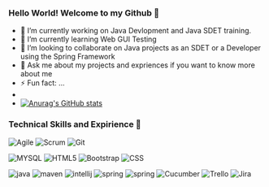 ### Hello World! Welcome to my Github 👋
- 🔭 I’m currently working on Java Devlopment and Java SDET training.
- 🌱 I’m currently learning Web GUI Testing
- 👯 I’m looking to collaborate on Java projects as an SDET or a Developer using the Spring Framework
- 💬 Ask me about my projects and expriences if you want to know more about me
- ⚡ Fun fact: ...
- 
- [![Anurag's GitHub stats](https://github-readme-stats.vercel.app/api?username=manit97)](https://github.com/anuraghazra/github-readme-stats)

### Technical Skills and Expirience 👋
![Agile](https://img.shields.io/badge/-Agile-2496ED?style=flat&logo=Agile&logoColor=white)
![Scrum](https://img.shields.io/badge/-Scrum-2496ED?style=flat&logo=Scrum&logoColor=white)
![Git](https://img.shields.io/badge/-Git-F05032?style=flat&logo=Git&logoColor=white)

![MYSQL](https://img.shields.io/badge/-MySQL-4479A1?style=flat&logo=MySQL&logoColor=white)
![HTML5](https://img.shields.io/badge/-HTML5-E34F26?style=flat&logo=html5&logoColor=white)
![Bootstrap](https://img.shields.io/badge/-Bootstrap-563D7C?style=flat&logo=bootstrap&logoColor=white)
![CSS](https://img.shields.io/badge/-CSS3-1572B6?style=flat&logo=css3&logoColor=white)

![java](https://img.shields.io/badge/java-007396.svg?&style=for-the-badge&logo=java&logoColor=white)
![maven](https://img.shields.io/badge/Apache%20Maven-%23C71A36.svg?&style=for-the-badge&logo=apache-maven&logoColor=white)
![intellij](https://img.shields.io/badge/intelliJ%20IDEA-%23000000.svg?&style=for-the-badge&logo=intellij-idea&logoColor=white)
![spring](https://img.shields.io/badge/SPRING%20BOOT-green.svg?&style=for-the-badge&logo=SPRINGBOOT&logoColor=white)
![spring](https://img.shields.io/badge/SPRING-green.svg?&style=for-the-badge&logo=SPRING&logoColor=white)
![Cucumber](https://img.shields.io/badge/CUCUMBER-green.svg?&style=for-the-badge&logo=CUCUMBER&logoColor=white)
![Trello](https://img.shields.io/badge/Trello-0079BF.svg?&style=for-the-badge&logo=Trello&logoColor=white)
![Jira](https://img.shields.io/badge/Jira-0052CC.svg?&style=for-the-badge&logo=Jira&logoColor=white) 
<!--
**Manit97/Manit97** is a ✨ _special_ ✨ repository because its `README.md` (this file) appears on your GitHub profile.
-->
